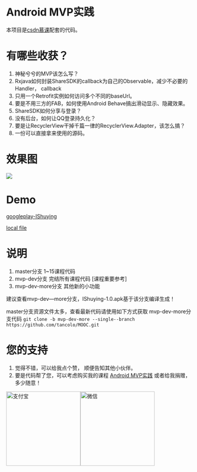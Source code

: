 # Android MVP实践
本项目是[csdn慕课](http://edu.csdn.net/lecturer/course_list)配套的代码。

# 有哪些收获？
1. 神秘兮兮的MVP该怎么写？
2. Rxjava如何封装ShareSDK的callback为自己的Observable，减少不必要的Handler， callback
3. 只用一个Retrofit实例如何访问多个不同的baseUrl。
4. 要是不用三方的FAB，如何使用Android Behave搞出滑动显示、隐藏效果。
5. ShareSDK如何分享与登录？
6. 没有后台，如何让QQ登录持久化？
7. 要是让RecyclerView干掉千篇一律的RecyclerView.Adapter，该怎么搞？
8. 一份可以直接拿来使用的源码。

# 效果图
![](https://github.com/tancolo/MOOC/blob/master/android-mvp/IDouban/resource/demo.gif)

# Demo
[googleplay-IShuying](https://play.google.com/store/apps/details?id=com.shrimpcolo.johnnytam.ishuying)

[local file](https://github.com/tancolo/MOOC/blob/master/android-mvp/IDouban/resource/IShuying-1.0.apk)


# 说明
1. master分支 1~15课程代码
2. mvp-dev分支 完结所有课程代码 [课程重要参考]
3. mvp-dev-more分支 其他新的小功能

建议查看mvp-dev—more分支，IShuying-1.0.apk基于该分支编译生成！

master分支资源文件太多，查看最新代码请使用如下方式获取 mvp-dev-more分支代码
`git clone -b mvp-dev-more --single--branch https://github.com/tancolo/MOOC.git`


# 您的支持
1. 觉得不错，可以给我点个赞， 顺便告知其他小伙伴。
2. 要是代码帮了您，可以考虑购买我的课程 [Android MVP实践](http://edu.csdn.net/course/detail/4753)
或者给我捐赠， 多少随意！

<img src="https://github.com/tancolo/MOOC/blob/master/android-mvp/IDouban/resource/zhifubao.jpg" width = "200" height = "200" alt="支付宝"><img src="https://github.com/tancolo/MOOC/blob/master/android-mvp/IDouban/resource/weixin.png" width = "200" height = "200" alt="微信">

